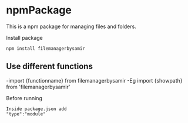 # npmPackage
This is a npm package for managing files and folders.

Install package 
```
npm install filemanagerbysamir
```
Use different functions
---
-import {functionname} from filemanagerbysamir
-Eg import {showpath} from 'filemanagerbysamir'

Before running
```
Inside package.json add 
"type":"module"
```

